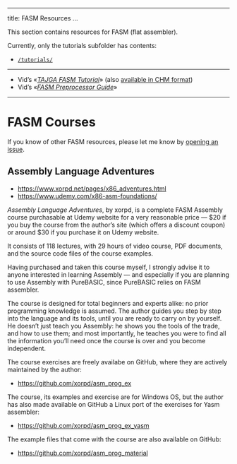 
---
title: FASM Resources
...

This section contains resources for FASM (flat assembler).

Currently, only the tutorials subfolder has contents:

-   [`/tutorials/`](./tutorials/index.html)

------------------------------------------------------------------------

-   Vid’s «[*TAJGA FASM Tutorial*](https://cdn.rawgit.com/tajmone/purebasic-archives/1351562/asm/fasm/tutorials/tajga-fasm-tutorial.html)» (also [available in CHM format](./asm/fasm/tutorials/))
-   Vid’s «[*FASM Preprocessor Guide*](https://cdn.rawgit.com/tajmone/purebasic-archives/1351562/asm/fasm/tutorials/fasm-preprocessor-guide.html)»

------------------------------------------------------------------------

FASM Courses
============

If you know of other FASM resources, please let me know by [opening an issue](https://github.com/tajmone/purebasic-archives/issues/new).

Assembly Language Adventures
----------------------------

-   <https://www.xorpd.net/pages/x86_adventures.html>
-   <https://www.udemy.com/x86-asm-foundations/>

*Assembly Language Adventures*, by xorpd, is a complete FASM Assembly course purchasable at Udemy website for a very reasonable price — $20 if you buy the course from the author’s site (which offers a discount coupon) or around $30 if you purchase it on Udemy website.

It consists of 118 lectures, with 29 hours of video course, PDF documents, and the source code files of the course examples.

Having purchased and taken this course myself, I strongly advise it to anyone interested in learning Assembly — and especially if you are planning to use Assembly with PureBASIC, since PureBASIC relies on FASM assembler.

The course is designed for total beginners and experts alike: no prior programming knowledge is assumed. The author guides you step by step into the language and its tools, until you are ready to carry on by yourself. He doesn’t just teach you Assembly: he shows you the tools of the trade, and how to use them; and most importantly, he teaches you were to find all the information you’ll need once the course is over and you become independent.

The course exercises are freely availabe on GitHub, where they are actively maintained by the author:

-   <https://github.com/xorpd/asm_prog_ex>

The course, its examples and exercise are for Windows OS, but the author has also made available on GitHub a Linux port of the exercises for Yasm assembler:

-   <https://github.com/xorpd/asm_prog_ex_yasm>

The example files that come with the course are also available on GitHub:

-   <https://github.com/xorpd/asm_prog_material>

